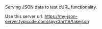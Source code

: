 Serving JSON data to test cURL functionality.

Use this server url: https://my-json-server.typicode.com/spyx3m119/fakejson

